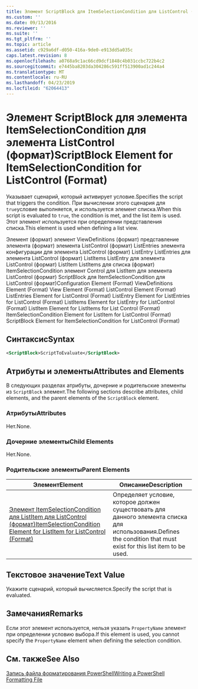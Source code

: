 ```yaml
---
title: Элемент ScriptBlock для ItemSelectionCondition для ListControl (формат) | Документация Майкрософт
ms.custom: ''
ms.date: 09/13/2016
ms.reviewer: ''
ms.suite: ''
ms.tgt_pltfrm: ''
ms.topic: article
ms.assetid: c929a6df-d050-416a-9de0-e913dd5a035c
caps.latest.revision: 8
ms.openlocfilehash: a0768a9c1ac66cd9dcf1848c4b031ccbc722b4c2
ms.sourcegitcommit: e7445ba8203da304286c591ff513900ad1c244a4
ms.translationtype: MT
ms.contentlocale: ru-RU
ms.lasthandoff: 04/23/2019
ms.locfileid: "62064413"
---
```

# <a name="scriptblock-element-for-itemselectioncondition-for-listcontrol-format"></a><span data-ttu-id="c0388-102">Элемент ScriptBlock для элемента ItemSelectionCondition для элемента ListControl (формат)</span><span class="sxs-lookup"><span data-stu-id="c0388-102">ScriptBlock Element for ItemSelectionCondition for ListControl (Format)</span></span>

<span data-ttu-id="c0388-103">Указывает сценарий, который активирует условие.</span><span class="sxs-lookup"><span data-stu-id="c0388-103">Specifies the script that triggers the condition.</span></span> <span data-ttu-id="c0388-104">При вычислении этого сценария для `true`условие выполняется, и используется элемент списка.</span><span class="sxs-lookup"><span data-stu-id="c0388-104">When this script is evaluated to `true`, the condition is met, and the list item is used.</span></span> <span data-ttu-id="c0388-105">Этот элемент используется при определении представления списка.</span><span class="sxs-lookup"><span data-stu-id="c0388-105">This element is used when defining a list view.</span></span>

<span data-ttu-id="c0388-106">Элемент (формат) элемент ViewDefinitions (формат) представление элемента (формат) элемента ListControl (формат) ListEntries элемента конфигурации для элемента ListControl (формат) ListEntry ListEntries для элемента ListControl (формат) ListItems ListEntry для элемента ListControl (формат) ListItem ListItems для списка (формат) ItemSelectionCondition элемент Control для ListItem для элемента ListControl (формат) ScriptBlock для ItemSelectionCondition для ListControl (формат)</span><span class="sxs-lookup"><span data-stu-id="c0388-106">Configuration Element (Format) ViewDefinitions Element (Format) View Element (Format) ListControl Element (Format) ListEntries Element for ListControl (Format) ListEntry Element for ListEntries for ListControl (Format) ListItems Element for ListEntry for ListControl (Format) ListItem Element for ListItems for List Control (Format) ItemSelectionCondition Element for ListItem for ListControl (Format) ScriptBlock Element for ItemSelectionCondition for ListControl  (Format)</span></span>

## <a name="syntax"></a><span data-ttu-id="c0388-107">Синтаксис</span><span class="sxs-lookup"><span data-stu-id="c0388-107">Syntax</span></span>

```xml
<ScriptBlock>ScriptToEvaluate</ScriptBlock>
```

## <a name="attributes-and-elements"></a><span data-ttu-id="c0388-108">Атрибуты и элементы</span><span class="sxs-lookup"><span data-stu-id="c0388-108">Attributes and Elements</span></span>

<span data-ttu-id="c0388-109">В следующих разделах атрибуты, дочерние и родительские элементы из `ScriptBlock` элемент.</span><span class="sxs-lookup"><span data-stu-id="c0388-109">The following sections describe attributes, child elements, and the parent elements of the `ScriptBlock` element.</span></span>

### <a name="attributes"></a><span data-ttu-id="c0388-110">Атрибуты</span><span class="sxs-lookup"><span data-stu-id="c0388-110">Attributes</span></span>

<span data-ttu-id="c0388-111">Нет.</span><span class="sxs-lookup"><span data-stu-id="c0388-111">None.</span></span>

### <a name="child-elements"></a><span data-ttu-id="c0388-112">Дочерние элементы</span><span class="sxs-lookup"><span data-stu-id="c0388-112">Child Elements</span></span>

<span data-ttu-id="c0388-113">Нет.</span><span class="sxs-lookup"><span data-stu-id="c0388-113">None.</span></span>

### <a name="parent-elements"></a><span data-ttu-id="c0388-114">Родительские элементы</span><span class="sxs-lookup"><span data-stu-id="c0388-114">Parent Elements</span></span>

|<span data-ttu-id="c0388-115">Элемент</span><span class="sxs-lookup"><span data-stu-id="c0388-115">Element</span></span>|<span data-ttu-id="c0388-116">Описание</span><span class="sxs-lookup"><span data-stu-id="c0388-116">Description</span></span>|
|-------------|-----------------|
|[<span data-ttu-id="c0388-117">Элемент ItemSelectionCondition для ListItem для ListControl (формат)</span><span class="sxs-lookup"><span data-stu-id="c0388-117">ItemSelectionCondition Element for ListItem for ListControl (Format)</span></span>](./itemselectioncondition-element-for-listitem-for-listcontrol-format.md)|<span data-ttu-id="c0388-118">Определяет условие, которое должен существовать для данного элемента списка для использования.</span><span class="sxs-lookup"><span data-stu-id="c0388-118">Defines the condition that must exist for this list item to be used.</span></span>|

## <a name="text-value"></a><span data-ttu-id="c0388-119">Текстовое значение</span><span class="sxs-lookup"><span data-stu-id="c0388-119">Text Value</span></span>

<span data-ttu-id="c0388-120">Укажите сценарий, который вычисляется.</span><span class="sxs-lookup"><span data-stu-id="c0388-120">Specify the script that is evaluated.</span></span>

## <a name="remarks"></a><span data-ttu-id="c0388-121">Замечания</span><span class="sxs-lookup"><span data-stu-id="c0388-121">Remarks</span></span>

<span data-ttu-id="c0388-122">Если этот элемент используется, нельзя указать `PropertyName` элемент при определении условию выбора.</span><span class="sxs-lookup"><span data-stu-id="c0388-122">If this element is used, you cannot specify the `PropertyName` element when defining the selection condition.</span></span>

## <a name="see-also"></a><span data-ttu-id="c0388-123">См. также</span><span class="sxs-lookup"><span data-stu-id="c0388-123">See Also</span></span>

[<span data-ttu-id="c0388-124">Запись файла форматирования PowerShell</span><span class="sxs-lookup"><span data-stu-id="c0388-124">Writing a PowerShell Formatting File</span></span>](./writing-a-powershell-formatting-file.md)
